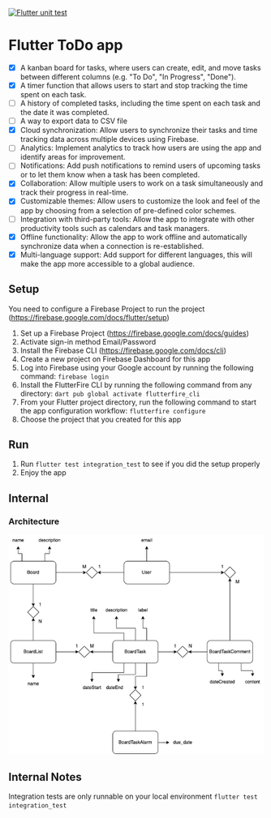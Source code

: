 [![Flutter unit test](https://github.com/arutkayb/flutter_todo/actions/workflows/github-actions-demo.yml/badge.svg)](https://github.com/arutkayb/flutter_todo/actions/workflows/github-actions-demo.yml)

# Flutter ToDo app

- [x] A kanban board for tasks, where users can create, edit, and move tasks between
  different columns (e.g. "To Do", "In Progress", "Done").
- [x] A timer function that allows users to start and stop tracking the time spent on each
  task.
- [ ] A history of completed tasks, including the time spent on each task and the date it
  was completed.
- [ ] A way to export data to CSV file
- [x] Cloud synchronization: Allow users to synchronize their tasks and time tracking data across
  multiple devices using Firebase.
- [ ] Analytics: Implement analytics to track how users are using the app and identify
  areas for improvement.
- [ ] Notifications: Add push notifications to remind users of upcoming tasks or to let
  them know when a task has been completed.
- [x] Collaboration: Allow multiple users to work on a task simultaneously and track their
  progress in real-time.
- [x] Customizable themes: Allow users to customize the look and feel of the app by
  choosing from a selection of pre-defined color schemes.
- [ ] Integration with third-party tools: Allow the app to integrate with other productivity
  tools such as calendars and task managers.
- [x] Offline functionality: Allow the app to work offline and automatically synchronize
  data when a connection is re-established.
- [x] Multi-language support: Add support for different languages, this will make the app
  more accessible to a global audience.

## Setup

You need to configure a Firebase Project to run the
project (https://firebase.google.com/docs/flutter/setup)

1. Set up a Firebase Project (https://firebase.google.com/docs/guides)
2. Activate sign-in method Email/Password
3. Install the Firebase CLI (https://firebase.google.com/docs/cli)
4. Create a new project on Firebase Dashboard for this app
5. Log into Firebase using your Google account by running the following command:
   `firebase login`
6. Install the FlutterFire CLI by running the following command from any directory:
   `dart pub global activate flutterfire_cli`
7. From your Flutter project directory, run the following command to start the app configuration
   workflow:
   `flutterfire configure`
8. Choose the project that you created for this app

## Run

1. Run `flutter test integration_test` to see if you did the setup properly
2. Enjoy the app

## Internal

### Architecture

![ER Diagram](https://github.com/arutkayb/flutter_todo/blob/main/assets/images/architecture.png?raw=true)

## Internal Notes

Integration tests are only runnable on your local environment `flutter test integration_test`